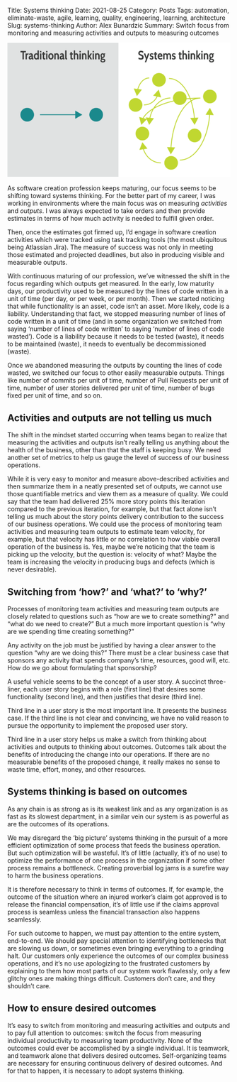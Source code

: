 Title: Systems thinking
Date: 2021-08-25
Category: Posts
Tags: automation, eliminate-waste, agile, learning, quality, engineering, learning, architecture
Slug: systems-thinking
Author: Alex Bunardzic
Summary: Switch focus from monitoring and measuring activities and outputs to measuring outcomes

![Systems thinking](../images/systemsthinking.png)

As software creation profession keeps maturing, our focus seems to be shifting toward systems thinking. For the better part of my career, I was working in environments where the main focus was on measuring _activities_ and _outputs_. I was always expected to take orders and then provide estimates in terms of how much activity is needed to fulfill given order.

Then, once the estimates got firmed up, I’d engage in software creation activities which were tracked using task tracking tools (the most ubiquitous being Atlassian Jira). The measure of success was not only in meeting those estimated and projected deadlines, but also in producing visible and measurable outputs.

With continuous maturing of our profession, we’ve witnessed the shift in the focus regarding which outputs get measured. In the early, low maturity days, our productivity used to be measured by the lines of code written in a unit of time (per day, or per week, or per month). Then we started noticing that while functionality is an asset, code isn’t an asset. More likely, code is a liability. Understanding that fact, we stopped measuring number of lines of code written in a unit of time (and in some organization we switched from saying ‘number of lines of code written’ to saying ‘number of lines of code wasted’). Code is a liability because it needs to be tested (waste), it needs to be maintained (waste), it needs to eventually be decommissioned (waste).

Once we abandoned measuring the outputs by counting the lines of code wasted, we switched our focus to other easily measurable outputs. Things like number of commits per unit of time, number of Pull Requests per unit of time, number of user stories delivered per unit of time, number of bugs fixed per unit of time, and so on.

## Activities and outputs are not telling us much

The shift in the mindset started occurring when teams began to realize that measuring the activities and outputs isn’t really telling us anything about the health of the business, other than that the staff is keeping busy. We need another set of metrics to help us gauge the level of success of our business operations.

While it is very easy to monitor and measure above-described activities and then summarize them in a neatly presented set of outputs, we cannot use those quantifiable metrics and view them as a measure of quality. We could say that the team had delivered 25% more story points this iteration compared to the previous iteration, for example, but that fact alone isn’t telling us much about the story points delivery contribution to the success of our business operations. We could use the process of monitoring team activities and measuring team outputs to estimate team velocity, for example, but that velocity has little or no correlation to how viable overall operation of the business is. Yes, maybe we’re noticing that the team is picking up the velocity, but the question is: velocity of what? Maybe the team is increasing the velocity in producing bugs and defects (which is never desirable).

## Switching from ‘how?’ and ‘what?’ to ‘why?’

Processes of monitoring team activities and measuring team outputs are closely related to questions such as “how are we to create something?” and “what do we need to create?” But a much more important question is “why are we spending time creating something?”

Any activity on the job must be justified by having a clear answer to the question “why are we doing this?” There must be a clear business case that sponsors any activity that spends company’s time, resources, good will, etc. How do we go about formulating that sponsorship?

A useful vehicle seems to be the concept of a user story. A succinct three-liner, each user story begins with a role (first line) that desires some functionality (second line), and then justifies that desire (third line).

Third line in a user story is the most important line. It presents the business case. If the third line is not clear and convincing, we have no valid reason to pursue the opportunity to implement the proposed user story.

Third line in a user story helps us make a switch from thinking about activities and outputs to thinking about outcomes. Outcomes talk about the benefits of introducing the change into our operations. If there are no measurable benefits of the proposed change, it really makes no sense to waste time, effort, money, and other resources.

## Systems thinking is based on outcomes

As any chain is as strong as is its weakest link and as any organization is as fast as its slowest department, in a similar vein our system is as powerful as are the outcomes of its operations.

We may disregard the ‘big picture’ systems thinking in the pursuit of a more efficient optimization of some process that feeds the business operation. But such optimization will be wasteful. It’s of little (actually, it’s of no use) to optimize the performance of one process in the organization if some other process remains a bottleneck. Creating proverbial log jams is a surefire way to harm the business operations.

It is therefore necessary to think in terms of outcomes. If, for example, the outcome of the situation where an injured worker’s claim got approved is to release the financial compensation, it’s of little use if the claims approval process is seamless unless the financial transaction also happens seamlessly.

For such outcome to happen, we must pay attention to the entire system, end-to-end. We should pay special attention to identifying bottlenecks that are slowing us down, or sometimes even bringing everything to a grinding halt. Our customers only experience the outcomes of our complex business operations, and it’s no use apologizing to the frustrated customers by explaining to them how most parts of our system work flawlessly, only a few glitchy ones are making things difficult. Customers don’t care, and they shouldn’t care.

## How to ensure desired outcomes

It’s easy to switch from monitoring and measuring activities and outputs and to pay full attention to outcomes: switch the focus from measuring individual productivity to measuring team productivity. None of the outcomes could ever be accomplished by a single individual. It is teamwork, and teamwork alone that delivers desired outcomes. Self-organizing teams are necessary for ensuring continuous delivery of desired outcomes. And for that to happen, it is necessary to adopt systems thinking.